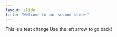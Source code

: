 ```yaml
---
layout: slide
title: "Welcome to our second slide!"
---
```

This is a test change
Use the left arrow to go back!